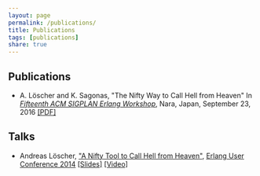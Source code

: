 ```yaml
---
layout: page
permalink: /publications/
title: Publications
tags: [publications]
share: true
---
```


## Publications

+ A. Löscher and K. Sagonas, "The Nifty Way to Call Hell from Heaven" In <a href="http://erlang.org/workshop/2016/">*Fifteenth ACM SIGPLAN Erlang Workshop*</a>, Nara, Japan, September 23, 2016 <a href="{{ site.url}}/erlang16-preprint.pdf">[PDF]</a>

## Talks

+ Andreas Löscher, <a href="http://www.erlang-factory.com/euc2014/andreas-loscher">"A Nifty Tool to Call Hell from Heaven"</a>, <a href="http://www.erlang-factory.com/conference/show/conference-23/home">Erlang User Conference 2014</a> <a href="http://www.erlang-factory.com/static/upload/media/140291362553587theniftywaytocallhellfromheaven.pdf">[Slides]</a> <a href="https://vimeo.com/103697702">[Video]</a>
